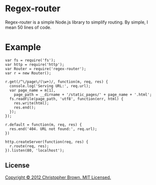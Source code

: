 # Regex-router

Regex-router is a simple Node.js library to simplify routing. By simple, I mean 50 lines of code.

# Example

    var fs = require('fs');
    var http = require('http');
    var Router = require('regex-router');
    var r = new Router();

    r.get(/^\/page\/(\w+)/, function(m, req, res) {
      console.log('Serving URL:', req.url);
      var page_name = m[1],
        page_path = __dirname + '/static_pages/' + page_name + '.html';
      fs.readFile(page_path, 'utf8', function(err, html) {
        res.write(html);
        res.end();
      });
    });

    r.default = function(m, req, res) {
      res.end('404. URL not found:', req.url);
    })

    http.createServer(function(req, res) {
      r.route(req, res);
    }).listen(80, 'localhost');

## License

[Copyright © 2012 Christopher Brown. MIT Licensed.](LICENSE)
